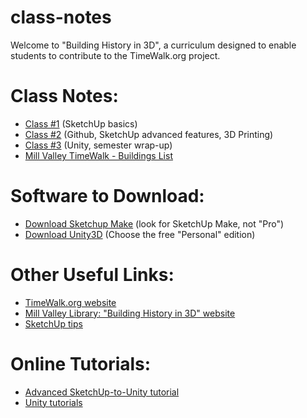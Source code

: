 # class-notes
Welcome to "Building History in 3D", a curriculum designed to enable students to contribute to the TimeWalk.org project.

# Class Notes:
* [Class #1](https://docs.google.com/document/d/17YcVWDi8ssiraYncn0rk6SJdsgBGXkZe-yhSTgViedg/edit?usp=sharing "Class #1") (SketchUp basics)
* [Class #2](https://docs.google.com/document/d/12TCdYoCiIIxuM8gH3TuZCJxFYdWfRlvsuHpRETygI_k/edit?usp=sharing "Class #2") (Github, SketchUp advanced features, 3D Printing)
* [Class #3](https://docs.google.com/document/d/1Wc9SF6eIj6mXEyXgdCsH9IvNICM47Hvt82Zvieot-OY/edit?usp=sharing) (Unity, semester wrap-up)
* [Mill Valley TimeWalk - Buildings List](https://docs.google.com/spreadsheets/d/1rb83BiP9MJkNb9NINVmrP2NmWbJ1Vmtivd5ZadWy9P0/edit#gid=0)



# Software to Download:
* [Download Sketchup Make](https://www.sketchup.com/download/all) (look for SketchUp Make, not "Pro")
* [Download Unity3D](https://store.unity.com/) (Choose the free "Personal" edition)

# Other Useful Links:
* [TimeWalk.org website](https://timewalk.org/ "TimeWalk.org")
* [Mill Valley Library: "Building History in 3D" website](http://www.millvalleylibrary.org/explore/history_room/building_history_in_3d/default.htm "Mill Valley Library")
* [SketchUp tips](https://docs.google.com/document/d/1FQkgHAHzugnrI9cEKhtcRQJf0fdyl2MXt4aspQX0oFY/edit?usp=sharing)

# Online Tutorials:
* [Advanced SketchUp-to-Unity tutorial](https://www.youtube.com/watch?v=rAef7ZJ7ViI)
* [Unity tutorials](https://unity3d.com/learn/tutorials)

